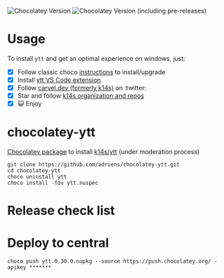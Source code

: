 ![Chocolatey Version](https://img.shields.io/chocolatey/v/ytt)
![Chocolatey Version (including pre-releases)](https://img.shields.io/chocolatey/v/ytt?include_prereleases)


# Usage

To install `ytt` and get an optimal experience on windows, just:

- [x] Follow classic choco [instructions](https://chocolatey.org/packages/ytt/) to install/upgrade
- [x] Install [ytt VS Code extension](https://marketplace.visualstudio.com/items?itemName=ewrenn.vscode-ytt)
- [x] Follow [carvel.dev (formerly k14s)](https://twitter.com/carvel_dev) on :twitter:
- [x] Star and follow [k14s organization and repos](https://github.com/k14s)
- [x] :smiley_cat: Enjoy

# chocolatey-ytt

[Chocolatey package](https://chocolatey.org/packages/ytt/) to install [k14s/ytt](https://github.com/k14s/ytt) (under moderation process)

```
git clone https://github.com/adriens/chocolatey-ytt.git
cd chocolatey-ytt
choco uninstall ytt
choco install -fdv ytt.nuspec
```

# Release check list


# Deploy to central

```
choco push ytt.0.30.0.nupkg --source https://push.chocolatey.org/ -apikey *******
```
